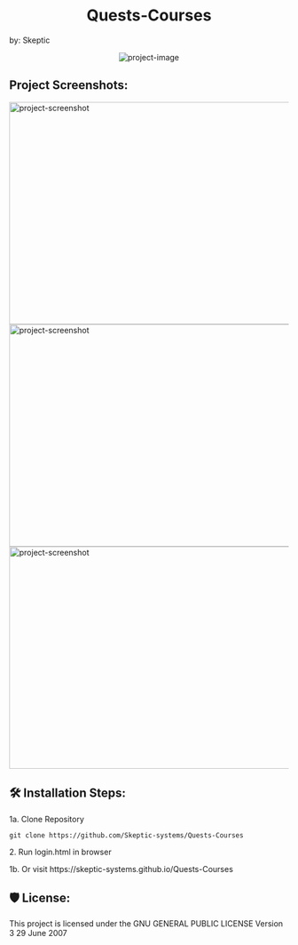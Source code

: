 <h1 align="center" id="title">Quests-Courses</h1>

<p id="description">by: Skeptic</p>

<p align="center"><img src="https://github.com/Skeptic-systems/Quests-Courses/blob/main2/resources/git-assets/map.png" alt="project-image"></p>

<h2>Project Screenshots:</h2>

<img src="https://github.com/Skeptic-systems/Quests-Courses/blob/main2/resources/git-assets/login.png" alt="project-screenshot" width="800" height="400/">

<img src="https://github.com/Skeptic-systems/Quests-Courses/blob/main2/resources/git-assets/index.png" alt="project-screenshot" width="800" height="400/">

<img src="https://github.com/Skeptic-systems/Quests-Courses/blob/main2/resources/git-assets/quests.png" alt="project-screenshot" width="800" height="400/">

<h2>🛠️ Installation Steps:</h2>

<p>1a. Clone Repository</p>

```
git clone https://github.com/Skeptic-systems/Quests-Courses
```

<p>2. Run login.html in browser</p>

<p>1b. Or visit https://skeptic-systems.github.io/Quests-Courses </p>

<h2>🛡️ License:</h2>

This project is licensed under the GNU GENERAL PUBLIC LICENSE Version 3 29 June 2007
